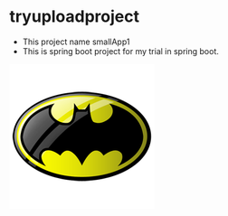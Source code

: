 # tryuploadproject
* This project name smallApp1
* This is spring boot project for my trial in spring boot.

![Image of Rahmadsyah26](https://github.com/rahmadsyah26/tryuploadproject/blob/master/images/Logo-icon.png)

